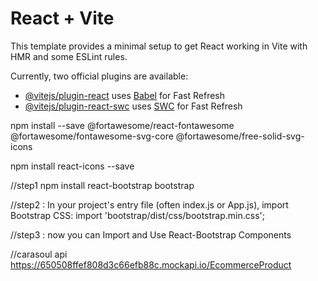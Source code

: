 # React + Vite

This template provides a minimal setup to get React working in Vite with HMR and some ESLint rules.

Currently, two official plugins are available:

- [@vitejs/plugin-react](https://github.com/vitejs/vite-plugin-react/blob/main/packages/plugin-react/README.md) uses [Babel](https://babeljs.io/) for Fast Refresh
- [@vitejs/plugin-react-swc](https://github.com/vitejs/vite-plugin-react-swc) uses [SWC](https://swc.rs/) for Fast Refresh

<!-- Installing fontawesome in react -->
npm install --save @fortawesome/react-fontawesome @fortawesome/fontawesome-svg-core @fortawesome/free-solid-svg-icons

<!-- Installing React Icons -->
npm install react-icons --save


<!-- Installing React BootStrap -->
//step1
npm install react-bootstrap bootstrap

//step2 : In your project's entry file (often index.js or App.js), import Bootstrap CSS:
import 'bootstrap/dist/css/bootstrap.min.css';

//step3 : 
now you can Import and Use React-Bootstrap Components

//carasoul api
https://650508ffef808d3c66efb88c.mockapi.io/EcommerceProduct




